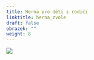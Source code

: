 ```yaml
---
title: Herna pro děti s rodiči
linktitle: herna_zvole
draft: false
obrazek: ""
weight: 8
---
```

![](/assets/media/baner_-herna.jpg)